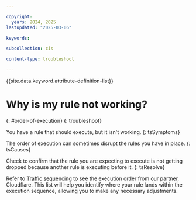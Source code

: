 ```yaml
---

copyright:
  years: 2024, 2025
lastupdated: "2025-03-06"

keywords:

subcollection: cis

content-type: troubleshoot

---
```


{{site.data.keyword.attribute-definition-list}}

# Why is my rule not working?
{: #order-of-execution}
{: troubleshoot}

You have a rule that should execute, but it isn't working.
{: tsSymptoms}

The order of execution can sometimes disrupt the rules you have in place.
{: tsCauses}

Check to confirm that the rule you are expecting to execute is not getting dropped because another rule is executing before it.
{: tsResolve}

Refer to [Traffic sequencing](/docs/cis?topic=cis-traffic-sequencing) to see the execution order from our partner, Cloudflare. This list will help you identify where your rule lands within the execution sequence, allowing you to make any necessary adjustments. 
